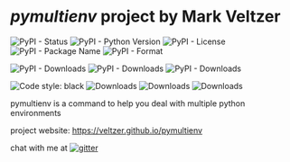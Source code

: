 
# *pymultienv* project by Mark Veltzer

![PyPI - Status](https://img.shields.io/pypi/status/pymultienv)
![PyPI - Python Version](https://img.shields.io/pypi/pyversions/pymultienv)
![PyPI - License](https://img.shields.io/pypi/l/pymultienv)
![PyPI - Package Name](https://img.shields.io/pypi/v/pymultienv)
![PyPI - Format](https://img.shields.io/pypi/format/pymultienv)

![PyPI - Downloads](https://img.shields.io/pypi/dd/pymultienv)
![PyPI - Downloads](https://img.shields.io/pypi/dw/pymultienv)
![PyPI - Downloads](https://img.shields.io/pypi/dm/pymultienv)

![Code style: black](https://img.shields.io/badge/code%20style-black-000000.svg)
![Downloads](https://pepy.tech/badge/pymultienv)
![Downloads](https://pepy.tech/badge/pymultienv/month)
![Downloads](https://pepy.tech/badge/pymultienv/week)



pymultienv is a command to help you deal with multiple python environments

project website: <https://veltzer.github.io/pymultienv>

chat with me at [![gitter](https://badges.gitter.im/Join%20Chat.svg)](https://gitter.im/veltzer/mark.veltzer)


